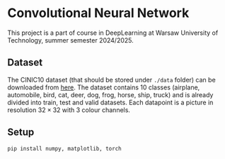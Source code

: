 # Convolutional Neural Network

This project is a part of course in DeepLearning at Warsaw University of Technology, summer semester 2024/2025.

## Dataset

The CINIC10 dataset (that should be stored under ```./data``` folder) can be downloaded from [here](https://www.kaggle.com/datasets/mengcius/cinic10).
The dataset contains $10$ classes (airplane, automobile, bird, cat, deer, dog, frog, horse, ship, truck) and is already divided into train, test and valid datasets. Each datapoint is a picture in resolution $32 \times 32$ with $3$ colour channels.

## Setup

```{Bash}
pip install numpy, matplotlib, torch
```